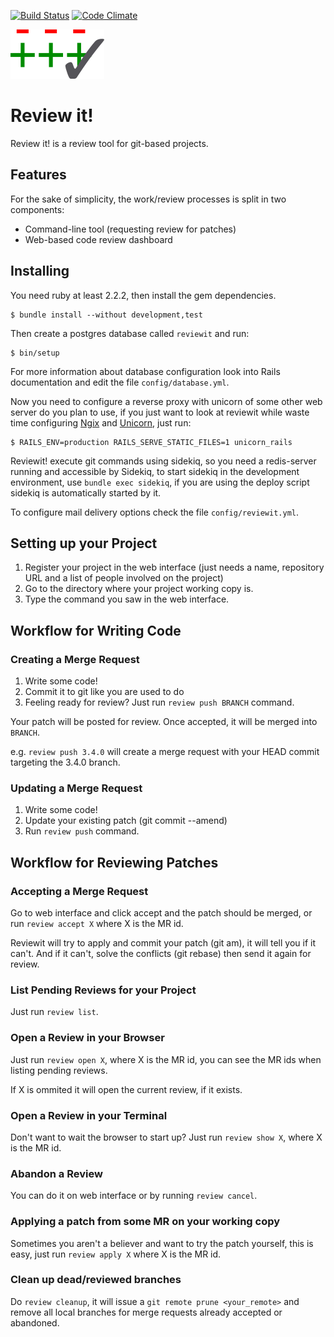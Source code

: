 [![Build Status](https://travis-ci.org/hugopl/reviewit.svg?branch=master)](https://travis-ci.org/hugopl/reviewit)
[![Code Climate](https://codeclimate.com/github/hugopl/reviewit/badges/gpa.svg)](https://codeclimate.com/github/hugopl/reviewit)

![Logo](./app/webpacker/images/logo.png)

# Review it!

Review it! is a review tool for git-based projects.

## Features

For the sake of simplicity, the work/review processes is split in two components:

- Command-line tool (requesting review for patches)
- Web-based code review dashboard

## Installing

You need ruby at least 2.2.2, then install the gem dependencies.

```
$ bundle install --without development,test
```

Then create a postgres database called `reviewit` and run:

```
$ bin/setup
```

For more information about database configuration look into Rails documentation and edit the file `config/database.yml`.

Now you need to configure a reverse proxy with unicorn of some other web server do you plan to use, if you just want to
look at reviewit while waste time configuring [Ngix](http://nginx.org/) and [Unicorn](https://unicorn.bogomips.org/),
just run:

```
$ RAILS_ENV=production RAILS_SERVE_STATIC_FILES=1 unicorn_rails
```

Reviewit! execute git commands using sidekiq, so you need a redis-server running and accessible by Sidekiq, to start sidekiq
in the development environment, use `bundle exec sidekiq`, if you are using the deploy script sidekiq is automatically started
by it.

To configure mail delivery options check the file `config/reviewit.yml`.

## Setting up your Project

1. Register your project in the web interface (just needs a name, repository URL and a list of people involved on the project)
2. Go to the directory where your project working copy is.
3. Type the command you saw in the web interface.

## Workflow for Writing Code

### Creating a Merge Request

1. Write some code!
2. Commit it to git like you are used to do
3. Feeling ready for review? Just run `review push BRANCH` command.

Your patch will be posted for review. Once accepted, it will be merged into ``BRANCH``.

e.g. `review push 3.4.0` will create a merge request with your HEAD commit targeting the 3.4.0 branch.

### Updating a Merge Request

1. Write some code!
2. Update your existing patch (git commit --amend)
3. Run `review push` command.

## Workflow for Reviewing Patches

### Accepting a Merge Request

Go to web interface and click accept and the patch should be merged, or run `review accept X` where X is the MR id.

Reviewit will try to apply and commit your patch (git am), it will tell you if it can't. And if it can't, solve the conflicts (git rebase) then send it again for review.

### List Pending Reviews for your Project

Just run `review list`.

### Open a Review in your Browser

Just run `review open X`, where X is the MR id, you can see the MR ids when listing pending reviews.

If X is ommited it will open the current review, if it exists.

### Open a Review in your Terminal

Don't want to wait the browser to start up? Just run `review show X`, where X is the MR id.

### Abandon a Review

You can do it on web interface or by running `review cancel`.

### Applying a patch from some MR on your working copy

Sometimes you aren't a believer and want to try the patch yourself, this is easy, just run `review apply X` where X is the MR id.

### Clean up dead/reviewed branches

Do `review cleanup`, it will issue a `git remote prune <your_remote>` and remove all local branches for merge requests
already accepted or abandoned.
